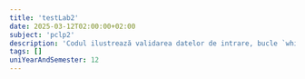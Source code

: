 ```yaml
---
title: 'testLab2'
date: 2025-03-12T02:00:00+02:00
subject: 'pclp2'
description: 'Codul ilustrează validarea datelor de intrare, bucle `while` și `do-while` pentru calcul iterativ de puteri și controlul fluxului. Include o condiție de continuare a execuției bazată pe un PIN.'
tags: []
uniYearAndSemester: 12
---
```


